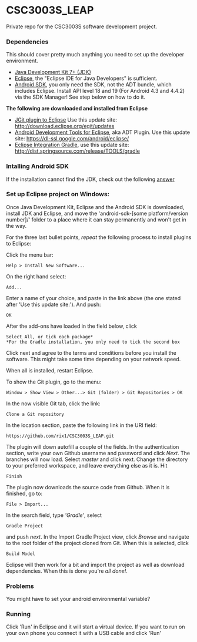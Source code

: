 CSC3003S_LEAP
=============

Private repo for the CSC3003S software development project.

### Dependencies

This should cover pretty much anything you need to set up the developer environment.

  * [Java Development Kit 7+ (JDK)](http://www.oracle.com/technetwork/java/javase/downloads/index.html)
  * [Eclipse](http://www.eclipse.org/downloads/), the "Eclipse IDE for Java Developers" is sufficient.
  * [Android SDK](http://developer.android.com/sdk/installing.html), you only need the SDK, not the ADT bundle, which includes Eclipse. Install API level 18 and 19 (For Android 4.3 and 4.4.2) via the SDK Manager! See step below on how to do it.


**The following are downloaded and installed from Eclipse**
	
  * [JGit plugin to Eclipse](http://eclipse.org/egit/download/) Use this update site: http://download.eclipse.org/egit/updates
  * [Android Development Tools for Eclipse](http://developer.android.com/tools/sdk/eclipse-adt.html), aka ADT Plugin. Use this update site: https://dl-ssl.google.com/android/eclipse/
  * [Eclipse Integration Gradle](https://github.com/spring-projects/eclipse-integration-gradle/), use this update site: http://dist.springsource.com/release/TOOLS/gradle


### Intalling Android SDK

If the installation cannot find the JDK, check out the following [answer](http://stackoverflow.com/a/9818884)

### Set up Eclipse project on Windows:

Once Java Development Kit, Eclipse and the Android SDK is downloaded, install JDK and Eclipse, and move the 'android-sdk-[some platform/version number]/' folder to a place where it can stay permanently and won't get in the way.

For the three last bullet points, *repeat* the following process to install plugins to Eclipse:
		
Click the menu bar: 
		
	Help > Install New Software...
		
On the right hand select:

	Add...
		
Enter a name of your choice, and paste in the link above (the one stated after 'Use this update site:'). And push:
		
	OK
		
After the add-ons have loaded in the field below, click 

	Select All, or tick each package*	
	*For the Gradle installation, you only need to tick the second box

Click next and agree to the terms and conditions before you install the software. This might take some time depending on your network speed.

When all is installed, restart Eclipse. 

To show the Git plugin, go to the menu:

	Window > Show View > Other...> Git (folder) > Git Repositories > OK

In the now visible Git tab, click the link:

	Clone a Git repository
	
In the location section, paste the following link in the URI field:

	https://github.com/rix1/CSC3003S_LEAP.git

The plugin will down autofill a couple of the fields. In the authentication section, write your own Github username and password and click *Next*. The branches will now load. Select *master* and click next. Change the directory to your preferred workspace, and leave everything else as it is. Hit 

	Finish

The plugin now downloads the source code from Github. When it is finished, go to:

	File > Import...

In the search field, type *'Gradle'*, select 

	Gradle Project

and push *next*. In the Import Gradle Project view, click *Browse* and navigate to the root folder of the project cloned from Git. When this is selected, click

	Build Model
	
Eclipse will then work for a bit and import the project as well as download dependencies. When this is done you're *all done!*.

### Problems

You might have to set your android environmental variable? 


### Running

Click 'Run' in Eclipse and it will start a virtual device. If you want to run on your own phone you connect it with a USB cable and click 'Run'
